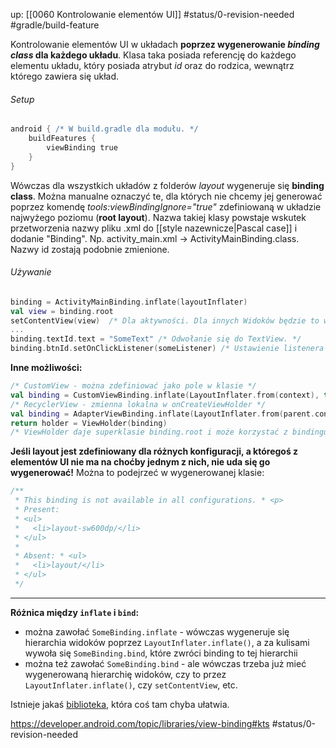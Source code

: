 up: [[0060 Kontrolowanie elementów UI]]
#status/0-revision-needed
#gradle/build-feature

Kontrolowanie elementów UI w układach **poprzez wygenerowanie _binding class_ dla każdego układu**. Klasa taka posiada referencję do każdego elementu układu, który posiada atrybut *id* oraz do rodzica, wewnątrz którego zawiera się układ.

###### Setup
```groovy
android { /* W build.gradle dla modułu. */    
	buildFeatures { 
		viewBinding true    
	}  
}
```

Wówczas dla wszystkich układów z folderów *layout* wygeneruje się **binding class**. Można manualne oznaczyć te, dla których nie chcemy jej generować poprzez komendę *tools:viewBindingIgnore="true"* zdefiniowaną w układzie najwyżego poziomu (**root layout**).
Nazwa takiej klasy powstaje wskutek przetworzenia nazwy pliku .xml do [[style nazewnicze|Pascal case]] i dodanie "Binding". Np. activity_main.xml -> ActivityMainBinding.class. Nazwy id zostają podobnie zmienione.

###### Używanie
```kotlin
binding = ActivityMainBinding.inflate(layoutInflater)
val view = binding.root
setContentView(view)  /* Dla aktywności. Dla innych Widoków będzie to wyglądało inaczej. */
...
binding.textId.text = "SomeText" /* Odwołanie się do TextView. */
binding.btnId.setOnClickListener(someListener) /* Ustawienie listenera na przycisku. */
```

**Inne możliwości:**

```kotlin
/* CustomView - można zdefiniować jako pole w klasie */	
val binding = CustomViewBinding.inflate(LayoutInflater.from(context), this, true)
/* RecyclerView - zmienna lokalna w onCreateViewHolder */
val binding = AdapterViewBinding.inflate(LayoutInflater.from(parent.context), parent, false)
return holder = ViewHolder(binding)
/* ViewHolder daje superklasie binding.root i może korzystać z bindingu */
```

**Jeśli layout jest zdefiniowany dla różnych konfiguracji, a któregoś z elementów UI nie ma na choćby jednym z nich, nie uda się go wygenerować!** Można to podejrzeć w wygenerowanej klasie:
```kotlin
/**  
 * This binding is not available in all configurations. * <p>  
 * Present:  
 * <ul>  
 *   <li>layout-sw600dp/</li>  
 * </ul>  
 *  
 * Absent: * <ul>  
 *   <li>layout/</li>  
 * </ul>  
 */
```

---

**Różnica między `inflate` i `bind`:**

- można zawołać `SomeBinding.inflate` - wówczas wygeneruje się hierarchia widoków poprzez `LayoutInflater.inflate()`, a za kulisami wywoła się `SomeBinding.bind`, które zwróci binding to tej hierarchii
- można też zawołać `SomeBinding.bind` - ale wówczas trzeba już mieć wygenerowaną hierarchię widoków, czy to przez `LayoutInflater.inflate()`, czy `setContentView`, etc.

Istnieje jakaś [biblioteka](https://github.com/androidbroadcast/ViewBindingPropertyDelegate), która coś tam chyba ułatwia.

https://developer.android.com/topic/libraries/view-binding#kts
#status/0-revision-needed